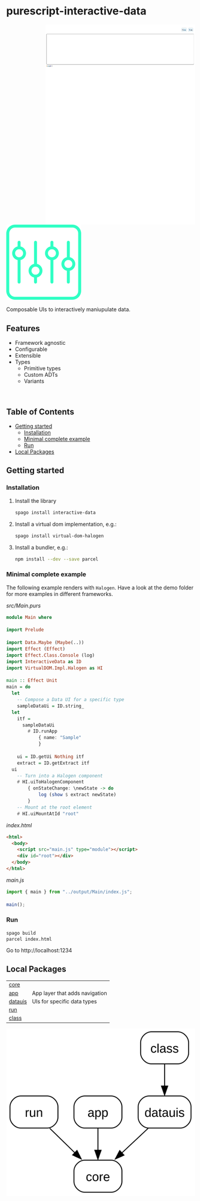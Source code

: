 # purescript-interactive-data

<img align="right" width="400" src="assets/demo.png">
<br>

![interactive-data](./assets/logo.svg)

Composable UIs to interactively maniupulate data.

## Features

- Framework agnostic
- Configurable
- Extensible
- Types
  - Primitive types
  - Custom ADTs
  - Variants

<br>

## Table of Contents

<!-- START doctoc generated TOC please keep comment here to allow auto update -->
<!-- DON'T EDIT THIS SECTION, INSTEAD RE-RUN doctoc TO UPDATE -->

- [Getting started](#getting-started)
  - [Installation](#installation)
  - [Minimal complete example](#minimal-complete-example)
  - [Run](#run)
- [Local Packages](#local-packages)

<!-- END doctoc generated TOC please keep comment here to allow auto update -->

## Getting started

### Installation

1. Install the library

   ```sh
   spago install interactive-data
   ```

2. Install a virtual dom implementation, e.g.:

   ```sh
   spago install virtual-dom-halogen
   ```

3. Install a bundler, e.g.:

   ```sh
   npm install --dev --save parcel
   ```

### Minimal complete example

The following example renders with `Halogen`. Have a look at the demo folder for more examples in different frameworks.

_src/Main.purs_

<!-- START demo -->
```hs
module Main where

import Prelude

import Data.Maybe (Maybe(..))
import Effect (Effect)
import Effect.Class.Console (log)
import InteractiveData as ID
import VirtualDOM.Impl.Halogen as HI

main :: Effect Unit
main = do
  let
    -- Compose a Data UI for a specific type
    sampleDataUi = ID.string_
  let
    itf =
      sampleDataUi
        # ID.runApp
            { name: "Sample"
            }

    ui = ID.getUi Nothing itf
    extract = ID.getExtract itf
  ui
    -- Turn into a Halogen component
    # HI.uiToHalogenComponent
        { onStateChange: \newState -> do
            log (show $ extract newState)
        }
    -- Mount at the root element
    # HI.uiMountAtId "root"

```
<!-- END demo -->

_index.html_

```html
<html>
  <body>
    <script src="main.js" type="module"></script>
    <div id="root"></div>
  </body>
</html>
```

_main.js_

```js
import { main } from "../output/Main/index.js";

main();
```

### Run

```
spago build
parcel index.html
```

Go to http://localhost:1234

## Local Packages

|                         |                                |
| ----------------------- | ------------------------------ |
| [core][link-core]       |                                |
| [app][link-app]         | App layer that adds navigation |
| [datauis][link-datauis] | UIs for specific data types    |
| [run][link-run]         |                                |
| [class][link-class]     |                                |

![!image](./assets/local-packages-graph.svg)

[link-core]: packages/interactive-data-core
[link-app]: packages/interactive-data-app
[link-datauis]: packages/interactive-data-datauis
[link-run]: packages/interactive-data-run
[link-class]: packages/interactive-data-class
